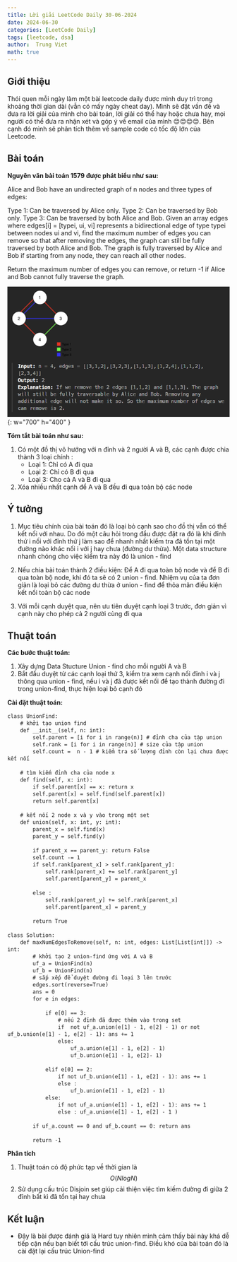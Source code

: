 ```yaml
---
title: Lời giải LeetCode Daily 30-06-2024 
date: 2024-06-30
categories: [LeetCode Daily]
tags: [leetcode, dsa]
author:  Trung Viet 
math: true
---
```


## Giới thiệu 
Thói quen mỗi ngày làm một bài leetcode daily được mình duy trì trong khoảng thời gian dài (vẫn có mấy ngày cheat day). Mình sẽ đặt vấn đề và đưa ra lời giải của mình cho bài toán, lời giải có thể hay hoặc chưa hay, mọi người có thể đưa ra nhận xét và góp ý về email của mình 😊😊😊😊. Bên cạnh đó mình sẽ phân tích thêm về sample code có tốc độ lớn của Leetcode. 


## Bài toán
**Nguyên văn bài toán 1579 được phát biểu như sau:** 

Alice and Bob have an undirected graph of n nodes and three types of edges:

Type 1: Can be traversed by Alice only.
Type 2: Can be traversed by Bob only.
Type 3: Can be traversed by both Alice and Bob.
Given an array edges where edges[i] = [typei, ui, vi] represents a bidirectional edge of type typei between nodes ui and vi, find the maximum number of edges you can remove so that after removing the edges, the graph can still be fully traversed by both Alice and Bob. The graph is fully traversed by Alice and Bob if starting from any node, they can reach all other nodes.

Return the maximum number of edges you can remove, or return -1 if Alice and Bob cannot fully traverse the graph.


![example](/assets/img/leetcode-daily/2024-06-30-example.png){: w="700" h="400" }


**Tóm tắt bài toán như sau:**

1. Có một đồ thị vô hướng với n đỉnh và 2 người A và B, các cạnh được chia thành 3 loại chính : 
    - Loại 1: Chỉ có A đi qua 
    - Loại 2: Chỉ có B đi qua 
    - Loại 3: Cho cả A và B đi qua 
2. Xóa nhiều nhất cạnh để A và B đều đi qua toàn bộ các node 


## Ý tưởng 
1. Mục tiêu chính của bài toán đó là loại bỏ cạnh sao cho đồ thị vẫn có thể kết nối với nhau. Do đó một câu hỏi trong đầu được đặt ra đó là khi đỉnh thứ i nối với đỉnh thứ j làm sao để nhanh nhất kiểm tra đã tồn tại một đường nào khác nối i với j hay chưa (đường dư thừa). Một data structure nhanh chóng cho việc kiểm  tra này đó là union - find

2. Nếu chia bài toán thành 2 điều kiện: Để A đi qua toàn bộ node và để B đi qua toàn bộ node, khi đó ta sẽ có 2 union - find. Nhiệm vụ của ta đơn giản là loại bỏ các đường dư thừa ở union - find để thỏa mãn điều kiện kết nối toàn bộ các node 

3. Với mỗi cạnh duyệt qua, nên ưu tiên duyệt cạnh loại 3 trước, đơn giản vì cạnh này cho phép cả 2 người cùng đi qua 


## Thuật toán 

**Các bước thuật toán:**

1. Xây dựng Data Stucture Union - find cho mỗi người A và B 
2. Bắt đầu duyệt từ các cạnh loại thứ 3, kiểm tra xem cạnh nối đỉnh i và j thông qua union - find, nếu i và j đã được kết nối để tạo thành đường đi trong union-find, thực hiện loại bỏ cạnh đó 

**Cài đặt thuật toán:**

```
class UnionFind: 
    # khởi tạo union find 
    def __init__(self, n: int): 
        self.parent = [i for i in range(n)] # đỉnh cha của tập union 
        self.rank = [i for i in range(n)] # size của tập union 
        self.count =  n - 1 # kiểm tra số lượng đỉnh còn lại chưa được kết nối  

    # tìm kiếm đỉnh cha của node x 
    def find(self, x: int): 
        if self.parent[x] == x: return x 
        self.parent[x] = self.find(self.parent[x])
        return self.parent[x]

    # kết nối 2 node x và y vào trong một set 
    def union(self, x: int, y: int): 
        parent_x = self.find(x)
        parent_y = self.find(y)

        if parent_x == parent_y: return False 
        self.count -= 1 
        if self.rank[parent_x] > self.rank[parent_y]: 
            self.rank[parent_x] += self.rank[parent_y]
            self.parent[parent_y] = parent_x 

        else : 
            self.rank[parent_y] += self.rank[parent_x]
            self.parent[parent_x] = parent_y 

        return True 

class Solution:
    def maxNumEdgesToRemove(self, n: int, edges: List[List[int]]) -> int:
        # khởi tạo 2 union-find ứng với A và B 
        uf_a = UnionFind(n)
        uf_b = UnionFind(n)
        # sắp xếp để duyệt đường đi loại 3 lên trước 
        edges.sort(reverse=True)
        ans = 0
        for e in edges: 

            if e[0] == 3: 
                # nếu 2 đỉnh đã được thêm vào trong set 
                if  not uf_a.union(e[1] - 1, e[2] - 1) or not uf_b.union(e[1] - 1, e[2] - 1): ans += 1  
                else: 
                    uf_a.union(e[1] - 1, e[2] - 1)
                    uf_b.union(e[1] - 1, e[2]- 1)

            elif e[0] == 2: 
                if not uf_b.union(e[1] - 1, e[2] - 1): ans += 1 
                else : 
                    uf_b.union(e[1] - 1, e[2] - 1)
            else: 
                if not uf_a.union(e[1] - 1, e[2] - 1): ans += 1 
                else : uf_a.union(e[1] - 1, e[2] - 1 )

        if uf_a.count == 0 and uf_b.count == 0: return ans 

        return -1 
```
**Phân tích**
1. Thuật toán có độ phức tạp về thời gian là $$O(NlogN)$$
2. Sử dụng cấu trúc Disjoin set giúp cải thiện việc tìm kiếm đường đi giữa 2 đỉnh bất kì đã tồn tại hay chưa 


## Kết luận 
- Đây là bài được đánh giá là Hard tuy nhiên mình cảm thấy bài này khá dễ tiếp cận nếu bạn biết tới cấu trúc union-find. Điều khó của bài toán đó là cài đặt lại cấu trúc Union-find 


